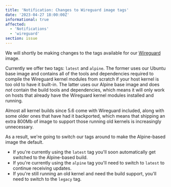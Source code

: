 ```yaml
---
title: 'Notification: Changes to Wireguard image tags'
date: '2023-04-27 18:00:00Z'
informational: true
affected:
  - 'Notifications'
  - 'wireguard'
section: issue
---
```

We will shortly be making changes to the tags available for our [Wireguard](https://github.com/linuxserver/docker-wireguard) image.

Currently we offer two tags: `latest` and `alpine`. The former uses our Ubuntu base image and contains all of the tools and dependencies required to compile the Wireguard kernel modules from scratch if your host kernel is too old to have it built-in. The latter uses our Alpine base image and does *not* contain the build tools and dependencies, which means it will only work on hosts that already have the Wireguard kernel modules installed and running.

Almost all kernel builds since 5.6 come with Wireguard included, along with some older ones that have had it backported, which means that shipping an extra 800Mb of image to support those running old kernels is increasingly unnecessary.

As a result, we're going to switch our tags around to make the Alpine-based image the default.

* If you're currently using the `latest` tag you'll soon automatically get switched to the Alpine-based build.
* If you're currently using the `alpine` tag you'll need to switch to `latest` to continue receiving updates.
* If you're still running an old kernel and need the build support, you'll need to switch to the `legacy` tag.

